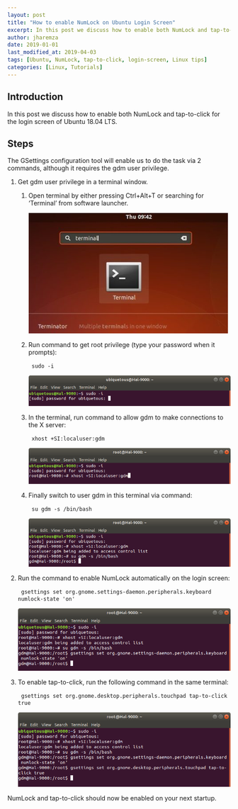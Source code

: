 ```yaml
---
layout: post
title: "How to enable NumLock on Ubuntu Login Screen"
excerpt: In this post we discuss how to enable both NumLock and tap-to-click for the login screen of Ubuntu 18.04 LTS.
author: jharemza
date: 2019-01-01
last_modified_at: 2019-04-03
tags: [Ubuntu, NumLock, tap-to-click, login-screen, Linux tips]
categories: [Linux, Tutorials]
---
```

## Introduction

In this post we discuss how to enable both NumLock and tap-to-click for the login screen of Ubuntu 18.04 LTS.

## Steps

The GSettings configuration tool will enable us to do the task via 2 commands, although it requires the gdm user privilege.

1. Get gdm user privilege in a terminal window.

    1. Open terminal by either pressing Ctrl+Alt+T or searching for ‘Terminal’ from software launcher.

        ![launch terminal](/assets/img/posts/launch_terminal.jpg)

    2. Run command to get root privilege (type your password when it prompts):

            sudo -i

        ![get into root](/assets/img/posts/Screenshot_from_2019-04-03_11-18-50_cropped.png)

    3. In the terminal, run command to allow gdm to make connections to the X server:

            xhost +SI:localuser:gdm

        ![allow-gdm-tox](/assets/img/posts/Screenshot_from_2019-04-03_11-21-02_cropped.png)

    4. Finally switch to user gdm in this terminal via command:

            su gdm -s /bin/bash

        ![gdm-terminal](/assets/img/posts/Screenshot_from_2019-04-03_11-21-52_cropped.png)

2. Run the command to enable NumLock automatically on the login screen:

        gsettings set org.gnome.settings-daemon.peripherals.keyboard numlock-state 'on'

    ![enable numlock](/assets/img/posts/Screenshot_from_2019-04-03_11-23-10_cropped.png)

3. To enable tap-to-click, run the following command in the same terminal:

        gsettings set org.gnome.desktop.peripherals.touchpad tap-to-click true

    ![enable tap-to-click](/assets/img/posts/Screenshot_from_2019-04-03_11-24-20_cropped.png)

NumLock and tap-to-click should now be enabled on your next startup.
